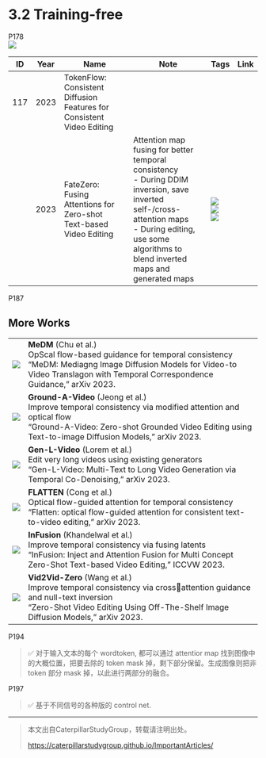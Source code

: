 # 3.2 Training-free

P178   
![](../../assets/08-178.png) 

|ID|Year|Name|Note|Tags|Link|
|---|---|---|---|---|---|
|117|2023|TokenFlow: Consistent Diffusion Features for Consistent Video Editing|
||2023|FateZero: Fusing Attentions for Zero-shot Text-based Video Editing| Attention map fusing for better temporal consistency <br> - During DDIM inversion, save inverted self-/cross-attention maps <br> - During editing, use some algorithms to blend inverted maps and generated maps   |![](../../assets/08-184.png)   <br>![](../../assets/08-185.png)   <br> ![](../../assets/08-186.png)   |

P187   
## More Works



|||
|--|--|
| ![](../../assets/08-187-1.png)  | **MeDM** (Chu et al.) <br> OpScal flow-based guidance for temporal consistency <br> “MeDM: Mediagng Image Diffusion Models for Video-to Video Translagon with Temporal Correspondence Guidance,” arXiv 2023. |
| ![](../../assets/08-187-2.png) | **Ground-A-Video** (Jeong et al.) <br> Improve temporal consistency via modified attention and optical flow <br> “Ground-A-Video: Zero-shot Grounded Video Editing using Text-to-image Diffusion Models,” arXiv 2023. |
| ![](../../assets/08-187-3.png)  | **Gen-L-Video** (Lorem et al.) <br> Edit very long videos using existing generators <br> “Gen-L-Video: Multi-Text to Long Video Generation via Temporal Co-Denoising,” arXiv 2023.  |
| ![](../../assets/08-187-4.png)  | **FLATTEN** (Cong et al.) <br> Optical flow-guided attention for temporal consistency <br> “Flatten: optical flow-guided attention for consistent text-to-video editing,” arXiv 2023. |
| ![](../../assets/08-187-5.png) | **InFusion** (Khandelwal et al.) <br> Improve temporal consistency via fusing latents <br> “InFusion: Inject and Attention Fusion for Multi Concept Zero-Shot Text-based Video Editing,” ICCVW 2023.  |
| ![](../../assets/08-187-6.png)  | **Vid2Vid-Zero** (Wang et al.) <br> Improve temporal consistency via cross￾attention guidance and null-text inversion <br> “Zero-Shot Video Editing Using Off-The-Shelf Image Diffusion Models,” arXiv 2023. |


P194
> &#x2705; 对于输入文本的每个 wordtoken, 都可以通过 attentior map 找到图像中的大概位置，把要去除的 token mask 掉，剩下部分保留。生成图像则把非 token 部分 mask 掉，以此进行两部分的融合。  

P197
> &#x2705; 基于不同信号的各种版的 control net.   

---------------------------------------
> 本文出自CaterpillarStudyGroup，转载请注明出处。
>
> https://caterpillarstudygroup.github.io/ImportantArticles/
